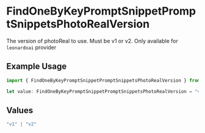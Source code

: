 # FindOneByKeyPromptSnippetPromptSnippetsPhotoRealVersion

The version of photoReal to use. Must be v1 or v2. Only available for `leonardoai` provider

## Example Usage

```typescript
import { FindOneByKeyPromptSnippetPromptSnippetsPhotoRealVersion } from "@orq-ai/node/models/operations";

let value: FindOneByKeyPromptSnippetPromptSnippetsPhotoRealVersion = "v2";
```

## Values

```typescript
"v1" | "v2"
```